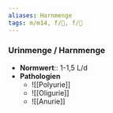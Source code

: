 ```yaml
---
aliases: Harnmenge
tags: m/m14, f/🍆, f/🍺
---
```

### Urinmenge / Harnmenge
- **Normwert**:: 1-1,5 L/d
- **Pathologien**
	- ![[Polyurie]]
	- ![[Oligurie]]
	- ![[Anurie]]